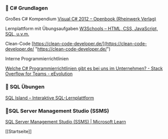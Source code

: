 
### 🔹 C# Grundlagen

Großes C# Kompendium
[Visual C# 2012 – Openbook (Rheinwerk Verlag)](https://openbook.rheinwerk-verlag.de/visual_csharp_2012/1997_00_001.html#dodtp98d144f0-bd8d-4de5-8086-32e7ca1478d7)

Lernplattform mit Übungsaufgaben
 [W3Schools – HTML, CSS, JavaScript, SQL, u.v.m.](https://www.w3schools.com/)

Clean-Code
[https://clean-code-developer.de/](https://clean-code-developer.de/ "https://clean-code-developer.de/")

Interne Programmierrichtlinien

[Welche C# Programmierrichtlinien gibt es bei uns im Unternehmen? - Stack Overflow for Teams - eEvolution](https://stackoverflowteams.com/c/eevolution/questions/13?rq=1 "https://stackoverflowteams.com/c/eevolution/questions/13?rq=1")



### 🔹 SQL Übungen
[SQL Island – Interaktive SQL-Lernplattform](https://sql-island.informatik.uni-kl.de/)



### 🔹SQL Server Management Studio (SSMS)
[SQL Server Management Studio (SSMS) | Microsoft Learn](https://learn.microsoft.com/de-de/ssms/sql-server-management-studio-ssms)


[[Startseite]]


